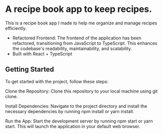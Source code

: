 # A recipe book app to keep recipes. 

This is a recipe book app I made to help me organize and manage recipes efficiently.

- Refactored Frontend: The frontend of the application has been refactored, transitioning from JavaScript to TypeScript. This enhances the codebase's readability, maintainability, and scalability.
- Built with React + TypeScript

## Getting Started
To get started with the project, follow these steps:

Clone the Repository: Clone this repository to your local machine using git clone.

Install Dependencies: Navigate to the project directory and install the necessary dependencies by running npm install or yarn install.

Run the App: Start the development server by running npm start or yarn start. This will launch the application in your default web browser.
